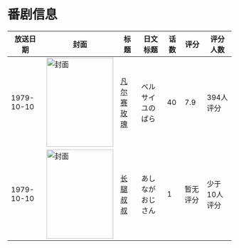 # 番剧信息

|放送日期|封面|标题|日文标题|话数|评分|评分人数|
|---|---|---|---|---|---|---|
|1979-10-10|<img src="https://lain.bgm.tv/pic/cover/c/33/53/12579_6gAdB.jpg" alt="封面" style="width:150px;height:200px;object-fit:cover;">|[凡尔赛玫瑰](https://bangumi.tv/subject/12579)|ベルサイユのばら|40|7.9|394人评分|
|1979-10-10|<img src="https://lain.bgm.tv/pic/cover/c/79/dc/454688_4ys9Z.jpg" alt="封面" style="width:150px;height:200px;object-fit:cover;">|[长腿叔叔](https://bangumi.tv/subject/454688)|あしながおじさん|1|暂无评分|少于10人评分|
